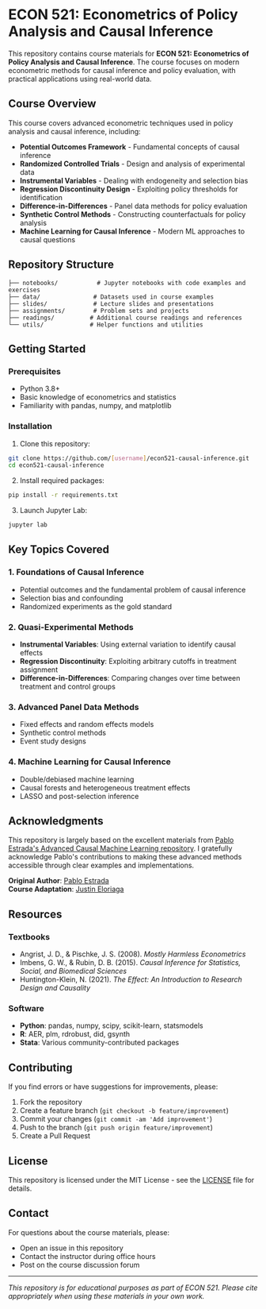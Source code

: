 # ECON 521: Econometrics of Policy Analysis and Causal Inference

This repository contains course materials for **ECON 521: Econometrics of Policy Analysis and Causal Inference**. The course focuses on modern econometric methods for causal inference and policy evaluation, with practical applications using real-world data.

## Course Overview

This course covers advanced econometric techniques used in policy analysis and causal inference, including:

- **Potential Outcomes Framework** - Fundamental concepts of causal inference
- **Randomized Controlled Trials** - Design and analysis of experimental data  
- **Instrumental Variables** - Dealing with endogeneity and selection bias
- **Regression Discontinuity Design** - Exploiting policy thresholds for identification
- **Difference-in-Differences** - Panel data methods for policy evaluation
- **Synthetic Control Methods** - Constructing counterfactuals for policy analysis
- **Machine Learning for Causal Inference** - Modern ML approaches to causal questions

## Repository Structure

```
├── notebooks/           # Jupyter notebooks with code examples and exercises
├── data/               # Datasets used in course examples
├── slides/             # Lecture slides and presentations  
├── assignments/        # Problem sets and projects
├── readings/          # Additional course readings and references
└── utils/             # Helper functions and utilities
```

## Getting Started

### Prerequisites

- Python 3.8+
- Basic knowledge of econometrics and statistics
- Familiarity with pandas, numpy, and matplotlib

### Installation

1. Clone this repository:
```bash
git clone https://github.com/[username]/econ521-causal-inference.git
cd econ521-causal-inference
```

2. Install required packages:
```bash
pip install -r requirements.txt
```

3. Launch Jupyter Lab:
```bash
jupyter lab
```

## Key Topics Covered

### 1. Foundations of Causal Inference
- Potential outcomes and the fundamental problem of causal inference
- Selection bias and confounding
- Randomized experiments as the gold standard

### 2. Quasi-Experimental Methods
- **Instrumental Variables**: Using external variation to identify causal effects
- **Regression Discontinuity**: Exploiting arbitrary cutoffs in treatment assignment
- **Difference-in-Differences**: Comparing changes over time between treatment and control groups

### 3. Advanced Panel Data Methods
- Fixed effects and random effects models
- Synthetic control methods
- Event study designs

### 4. Machine Learning for Causal Inference
- Double/debiased machine learning
- Causal forests and heterogeneous treatment effects
- LASSO and post-selection inference

## Acknowledgments

This repository is largely based on the excellent materials from [Pablo Estrada's Advanced Causal Machine Learning repository](https://github.com/pabloestradac/causalml-advanced). I gratefully acknowledge Pablo's contributions to making these advanced methods accessible through clear examples and implementations.

**Original Author**: [Pablo Estrada](https://www.pabloestrada.io/#about)  
**Course Adaptation**: [Justin Eloriaga](https://www.justineloriaga.com)

## Resources

### Textbooks
- Angrist, J. D., & Pischke, J. S. (2008). *Mostly Harmless Econometrics*
- Imbens, G. W., & Rubin, D. B. (2015). *Causal Inference for Statistics, Social, and Biomedical Sciences*
- Huntington-Klein, N. (2021). *The Effect: An Introduction to Research Design and Causality*

### Software
- **Python**: pandas, numpy, scipy, scikit-learn, statsmodels
- **R**: AER, plm, rdrobust, did, gsynth
- **Stata**: Various community-contributed packages

## Contributing

If you find errors or have suggestions for improvements, please:
1. Fork the repository
2. Create a feature branch (`git checkout -b feature/improvement`)
3. Commit your changes (`git commit -am 'Add improvement'`)
4. Push to the branch (`git push origin feature/improvement`)
5. Create a Pull Request

## License

This repository is licensed under the MIT License - see the [LICENSE](LICENSE) file for details.

## Contact

For questions about the course materials, please:
- Open an issue in this repository
- Contact the instructor during office hours
- Post on the course discussion forum

---

*This repository is for educational purposes as part of ECON 521. Please cite appropriately when using these materials in your own work.*
